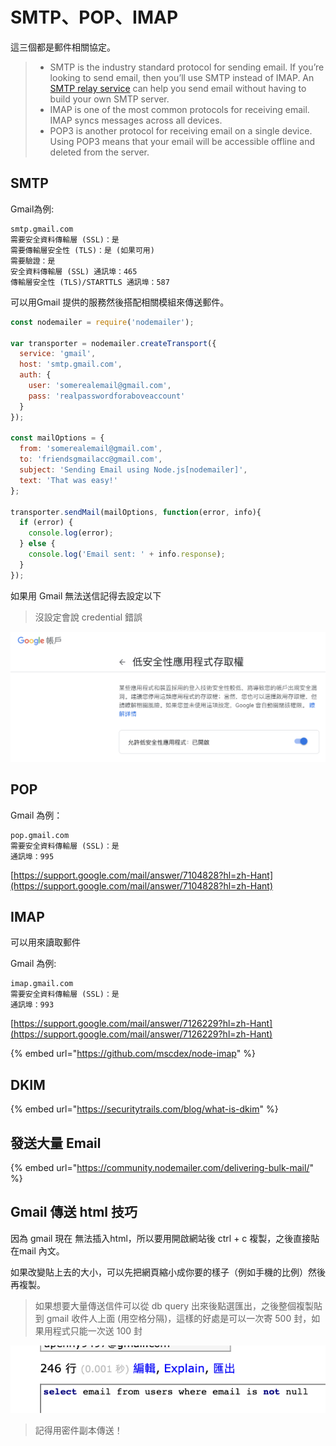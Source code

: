 # SMTP、POP、IMAP

這三個都是郵件相關協定。

> * SMTP is the industry standard protocol for sending email. If you’re looking to send email, then you’ll use SMTP instead of IMAP. An [SMTP relay service](https://www.socketlabs.com/smtp-relay-service/) can help you send email without having to build your own SMTP server.
> * IMAP is one of the most common protocols for receiving email. IMAP syncs messages across all devices.
> * POP3 is another protocol for receiving email on a single device. Using POP3 means that your email will be accessible offline and deleted from the server.



## SMTP

Gmail為例:

```text
smtp.gmail.com
需要安全資料傳輸層 (SSL)：是
需要傳輸層安全性 (TLS)：是 (如果可用)
需要驗證：是
安全資料傳輸層 (SSL) 通訊埠：465
傳輸層安全性 (TLS)/STARTTLS 通訊埠：587
```

可以用Gmail 提供的服務然後搭配相關模組來傳送郵件。

```javascript
const nodemailer = require('nodemailer');

var transporter = nodemailer.createTransport({
  service: 'gmail',
  host: 'smtp.gmail.com',
  auth: {
    user: 'somerealemail@gmail.com',
    pass: 'realpasswordforaboveaccount'
  }
});

const mailOptions = {
  from: 'somerealemail@gmail.com',
  to: 'friendsgmailacc@gmail.com',
  subject: 'Sending Email using Node.js[nodemailer]',
  text: 'That was easy!'
};

transporter.sendMail(mailOptions, function(error, info){
  if (error) {
    console.log(error);
  } else {
    console.log('Email sent: ' + info.response);
  }
});  
```

如果用 Gmail 無法送信記得去設定以下

> 沒設定會說 credential 錯誤

![](.gitbook/assets/jie-tu-20201029-shang-wu-11.52.02.png)

## POP

Gmail 為例：

```text
pop.gmail.com
需要安全資料傳輸層 (SSL)：是
通訊埠：995
```

[https://support.google.com/mail/answer/7104828?hl=zh-Hant](https://support.google.com/mail/answer/7104828?hl=zh-Hant)

## IMAP

可以用來讀取郵件

Gmail 為例:

```text
imap.gmail.com
需要安全資料傳輸層 (SSL)：是
通訊埠：993
```

[https://support.google.com/mail/answer/7126229?hl=zh-Hant](https://support.google.com/mail/answer/7126229?hl=zh-Hant)

{% embed url="https://github.com/mscdex/node-imap" %}

## DKIM

{% embed url="https://securitytrails.com/blog/what-is-dkim" %}

## 發送大量 Email

{% embed url="https://community.nodemailer.com/delivering-bulk-mail/" %}

## Gmail 傳送 html 技巧

因為 gmail 現在 無法插入html，所以要用開啟網站後 ctrl + c 複製，之後直接貼在mail 內文。

如果改變貼上去的大小，可以先把網頁縮小成你要的樣子（例如手機的比例）然後再複製。 

> 如果想要大量傳送信件可以從 db query 出來後點選匯出，之後整個複製貼到 gmail 收件人上面 \(用空格分隔\)，這樣的好處是可以一次寄 500 封，如果用程式只能一次送 100 封

![](.gitbook/assets/jie-tu-20201118-xia-wu-5.25.39.png)

> 記得用密件副本傳送！

